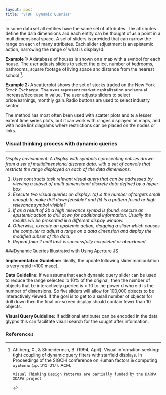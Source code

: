 ```yaml
---
layout: post
title: "VTDP: Dynamic Queries"
--- 
```


In some data set all entities have the same set of attributes.  The attributes define the data dimensions and each entity can be thought of as a point in a multidimensional space. A set of sliders is provided that can narrow the range on each of many attributes. Each slider adjustment is an epistemic action, narrowing the range of what is displayed. 

**Example 1:** A database of houses is shown on a map with a symbol for each house. The user adjusts sliders to select the price, number of bedrooms, bathrooms, square footage of living space and distance from the nearest school [^1].

**Example 2:** A scatterplot shows the set of stocks traded on the New York Stock Exchange. The axes represent market capitalization and annual increase/decrease in value. The user adjusts sliders to select price/earnings, monthly gain. Radio buttons are used to select industry sector.

The method has most often been used with scatter plots and to a lesser extent time series plots, but it can work with ranges displayed on maps, and with node link diagrams where restrictions can be placed on the nodes or links.

### Visual thinking process with dynamic queries
-----------------------------------------------------

*Display environment: A display with symbols representing entities drawn from a set of multidimensional discrete data, with a set of controls that restricts the range displayed on each of the data dimensions.*

1. *User constructs task relevant visual query that can be addressed by viewing a subset of multi-dimensional discrete data defined by a hyper-box.*
2. *Execute two visual queries on display: (a) Is the number of targets small enough to make drill down feasible? and  (b) Is a pattern found or high relevance symbol visible?*
3. *If as a result of 2b a high relevance symbol is found, execute an epistemic action to drill down for additional information. Usually the results will be presented in a different display window.*
4. *Otherwise, execute an epistemic action, dragging a slider which causes the computer to adjust a range on a data dimension and display the modified subset of the data.*
5. *Repeat from 2 until task is successfully completed or abandoned.*

###Dynamic Queries Illustrated with Using Aperture JS

**Implementation Guideline:** Ideally, the update following slider manipulation is very rapid (<100 msec).

**Data Guideline:** If we assume that each dynamic query slider can be used to reduce the range selected to 10% of the original, then the number of objects that be interactively queried is > 10 to the power d where d is the number of dimensions. So five sliders will allow for 100,000 objects to be interactively viewed. If the goal is to get to a small number of objects for drill down then the final on-screen display should contain fewer than 10 objects.  

**Visual Query Guideline:** If additional attributes can be encoded in the data glyphs this can facilitate visual search for the sought after information.

### References

[^1]: Ahlberg, C., & Shneiderman, B. (1994, April). Visual information seeking: tight coupling of dynamic query filters with starfield displays. In Proceedings of the SIGCHI conference on Human factors in computing systems (pp. 313-317). ACM.
 

 

 

 	 	Visual Thinking Design Patterns are partially funded by the DARPA XDAPA project	 	 
 	 	 	 	 